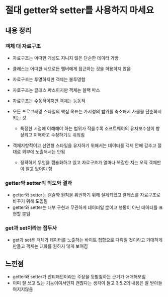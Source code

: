# 절대 getter와 setter를 사용하지 마세요
## 내용 정리
### 객체 대 자료구조
- 자료구조는 어떠한 개성도 지니지 않은 단순한 데이터 가방
- 클래스는 어떠한 식으로든 멤버에게 접근하는 것을 허용하지 않음
- 자료구조는 투명하지만 객체는 불투명함
- 자료구조는 글래스 박스이지만 객체는 블랙 박스
- 자료구조는 수동적이지만 객체는 능동적

- 모든 프로그래밍 스타일의 핵심 목표는 가시성의 범위를 축소해서 사물을 단순화시키는 것
    - 특정한 시점에 이해해야 하는 범위가 작을수록 소프트웨어의 유지보수성이 향상되고 이해하고 수정하기도 쉬워짐
- 객체지향적이고 선언형 스타일을 유지하기 위해서는 데이터를 객체 안에 감추고 절대로 외부에 노출해서는 안됨
    - 정확하게 무엇을 캡슐화하고 있고 자료구조가 얼마나 복잡한 지는 오직 객체만이 알고 있어야 함

### getter와 setter의 의도와 결과
- getter와 setter는 캠슐화 원칙을 위반하기 위해 설계되었고 클래스를 자료구조로 바꾸기 위해 도입됨
- getter와 setter는 내부 구현과 무관하게 데이터일 뿐이고 행동이 아닌 데이터를 표현할 뿐임

### get과 set이라는 접두사
- get과 set은 객체가 데이터를 노출하는 바이트 집합으로 다뤄질 것이라고 기대하게 만들고 객체는 대화를 원하지 않게 보여짐


## 느낀점
- getter와 setter가 안티패턴이라는 주장을 뒷받침하는 근거가 애매해보임
- 이미 잘 쓰고 있는 기능이여서인지 괜찮다는 생각이 들고 3.5.2의 내용은 잘 받아들여지지않음